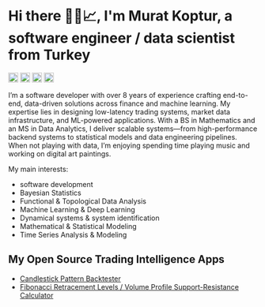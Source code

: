 # Hi there 🤘🎵📈, I'm Murat Koptur, a software engineer / data scientist from Turkey

[<img src='https://img.shields.io/badge/GitHub-100000?style=for-the-badge&logo=github&logoColor=white' alt='github' height='20'>](https://github.com/mrtkp9993)  [<img src='https://img.shields.io/badge/LinkedIn-0077B5?style=for-the-badge&logo=linkedin&logoColor=white' alt='linkedin' height='20'>](https://www.linkedin.com/in/muratkoptur/)  [<img src='https://img.shields.io/badge/website-000000?style=for-the-badge&logo=About.me&logoColor=white' alt='website' height='20'>](https://muratkoptur.com) [<img src='https://img.shields.io/badge/Twitter-1DA1F2?style=for-the-badge&logo=twitter&logoColor=white' alt='website' height='20'>](https://twitter.com/mrtkp9993)

I’m a software developer with over 8 years of experience crafting end-to-end, data-driven solutions across finance and machine learning. My expertise lies in designing low-latency trading systems, market data infrastructure, and ML-powered applications. With a BS in Mathematics and an MS in Data Analytics, I deliver scalable systems—from high-performance backend systems to statistical models and data engineering pipelines. When not playing with data, I’m enjoying spending time playing music and working on digital art paintings.

My main interests:

* software development 
* Bayesian Statistics
* Functional & Topological Data Analysis
* Machine Learning & Deep Learning
* Dynamical systems & system identification
* Mathematical & Statistical Modeling
* Time Series Analysis & Modeling

## My Open Source Trading Intelligence Apps

* [Candlestick Pattern Backtester](https://github.com/mrtkp9993/tradesly-cpat)
* [Fibonacci Retracement Levels / Volume Profile Support-Resistance Calculator](https://github.com/mrtkp9993/tradesly-supres)
